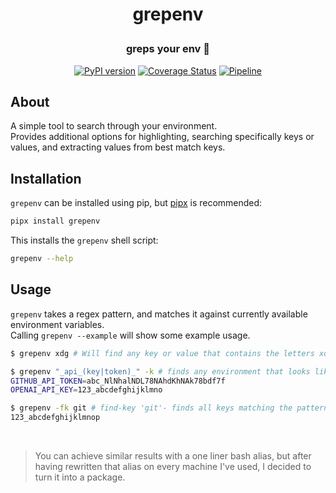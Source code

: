 
<h1 align=center>
  
  **grepenv**
  
</h1>

<h3 align=center>

  greps your env 🔎

</h3>


<div align=center>

  [![PyPI version](https://badge.fury.io/py/grepenv.svg)](https://badge.fury.io/py/grepenv)
  [![Coverage Status](https://coveralls.io/repos/github/mdLafrance/grepenv/badge.svg?branch=main)](https://coveralls.io/github/mdLafrance/grepenv?branch=main)
  [![Pipeline](https://github.com/mdLafrance/grepenv/actions/workflows/pipeline.yaml/badge.svg)](https://github.com/mdLafrance/grepenv/actions/workflows/pipeline.yaml)
  
</div>

## About
A simple tool to search through your environment.  
Provides additional options for highlighting, searching specifically keys or values, and extracting values from best match keys.


## Installation
`grepenv` can be installed using pip, but [pipx]([pipx](https://github.com/pypa/pipx)) is recommended:
```bash
pipx install grepenv
```
This installs the `grepenv` shell script:
```bash
grepenv --help
```
## Usage
`grepenv` takes a regex pattern, and matches it against currently available environment variables.  
Calling `grepenv --example` will show some example usage.

```bash
$ grepenv xdg # Will find any key or value that contains the letters xdg (lower or upper case).
```

``` bash
$ grepenv "_api_(key|token)_" -k # finds any environment that looks like an api key. Searches only keys.
GITHUB_API_TOKEN=abc_NlNhalNDL78NAhdKhNAk78bdf7f
OPENAI_API_KEY=123_abcdefghijklmno
```

```bash
$ grepenv -fk git # find-key 'git'- finds all keys matching the pattern 'git' and gets their values.
123_abcdefghijklmnop
```

<br />

> You can achieve similar results with a one liner bash alias, but after having rewritten that alias on every machine I've used, I decided to turn it into a package.

